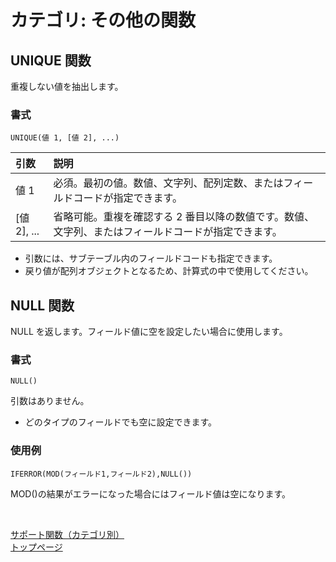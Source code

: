 # カテゴリ: その他の関数

## UNIQUE 関数

重複しない値を抽出します。

### 書式

    UNIQUE(値 1, [値 2], ...)

| 引数       | 説明         |
|:-----------|:------------|
|値 1       |必須。最初の値。数値、文字列、配列定数、またはフィールドコードが指定できます。|
|[値 2], ...|省略可能。重複を確認する 2 番目以降の数値です。数値、文字列、またはフィールドコードが指定できます。|

* 引数には、サブテーブル内のフィールドコードも指定できます。
* 戻り値が配列オブジェクトとなるため、計算式の中で使用してください。

## NULL 関数

NULL を返します。フィールド値に空を設定したい場合に使用します。

### 書式

    NULL()

引数はありません。

* どのタイプのフィールドでも空に設定できます。

### 使用例

    IFERROR(MOD(フィールド1,フィールド2),NULL())

MOD()の結果がエラーになった場合にはフィールド値は空になります。

<br />

[サポート関数（カテゴリ別）](category-list.md)  
[トップページ](index.md)
